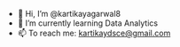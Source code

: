 - 👋 Hi, I’m @kartikayagarwal8
- 🌱 I’m currently learning Data Analytics
- 📫 To reach me: kartikaydsce@gmail.com 

<!---
kartikayagarwal8/kartikayagarwal8 is a ✨ special ✨ repository because its `README.md` (this file) appears on your GitHub profile.
You can click the Preview link to take a look at your changes.
--->
